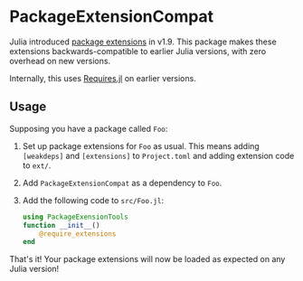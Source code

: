 # PackageExtensionCompat

Julia introduced
[package extensions](https://docs.julialang.org/en/v1.10-dev/manual/code-loading/#man-extensions)
in v1.9. This package makes these extensions backwards-compatible to earlier Julia versions,
with zero overhead on new versions.

Internally, this uses
[Requires.jl](https://github.com/JuliaPackaging/Requires.jl)
on earlier versions.

## Usage

Supposing you have a package called `Foo`:

1. Set up package extensions for `Foo` as usual. This means adding `[weakdeps]` and
   `[extensions]` to `Project.toml` and adding extension code to `ext/`.

2. Add `PackageExtensionCompat` as a dependency to `Foo`.

3. Add the following code to `src/Foo.jl`:
   ```julia
   using PackageExensionTools
   function __init__()
       @require_extensions
   end
   ```

That's it! Your package extensions will now be loaded as expected on any Julia version!
